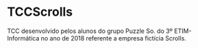 # TCCScrolls
TCC desenvolvido pelos alunos do grupo Puzzle So. do 3º ETIM-Informática no ano de 2018 referente a empresa fictícia Scrolls.
